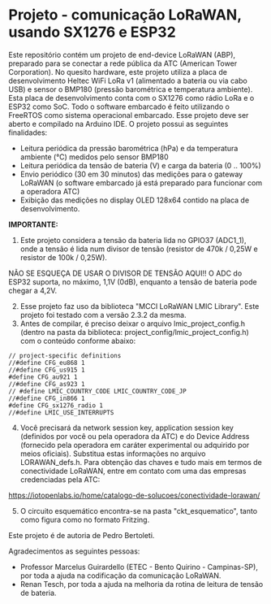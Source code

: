 # Projeto - comunicação LoRaWAN, usando SX1276 e ESP32

Este repositório contém um projeto de end-device LoRaWAN (ABP), preparado para se conectar a rede pública da ATC (American Tower Corporation). 
No quesito hardware, este projeto utiliza a placa de desenvolvimento Heltec WiFi LoRa v1 (alimentado a bateria ou via cabo USB) e sensor o BMP180 (pressão barométrica e temperatura ambiente). Esta placa de desenvolvimento conta com o SX1276 como rádio LoRa e o ESP32 como SoC.
Todo o software embarcado é feito utilizando o FreeRTOS como sistema operacional embarcado. Esse projeto deve ser aberto e compilado na Arduino IDE. O projeto possui as seguintes finalidades:

* Leitura periódica da pressão barométrica (hPa) e da temperatura ambiente (°C) medidos pelo sensor BMP180
* Leitura periódica da tensão de bateria (V) e carga da bateria (0 .. 100%)
* Envio periódico (30 em 30 minutos) das medições para o gateway LoRaWAN (o software embarcado já está preparado para funcionar com a operadora ATC)
* Exibição das medições no display OLED 128x64 contido na placa de desenvolvimento.

**IMPORTANTE:**
1) Este projeto considera a tensão da bateria lida no GPIO37 (ADC1_1), onde a tensão é lida num divisor de tensão 
  (resistor de 470k / 0,25W e resistor de 100k / 0,25W). 
 
NÃO SE ESQUEÇA DE USAR O DIVISOR DE TENSÃO AQUI!! O ADC do ESP32 suporta, no máximo, 1,1V (0dB), 
enquanto a tensão de bateria pode chegar a 4,2V.
 
2) Esse projeto faz uso da biblioteca "MCCI LoRaWAN LMIC Library". Este projeto foi testado com a versão 2.3.2 da mesma.
3) Antes de compilar, é preciso deixar o arquivo lmic_project_config.h (dentro na pasta da biblioteca: project_config/lmic_project_config.h) com o conteúdo conforme abaixo:
```
// project-specific definitions
//#define CFG_eu868 1
//#define CFG_us915 1
#define CFG_au921 1
//#define CFG_as923 1
// #define LMIC_COUNTRY_CODE LMIC_COUNTRY_CODE_JP      
//#define CFG_in866 1
#define CFG_sx1276_radio 1
//#define LMIC_USE_INTERRUPTS
```
4) Você precisará da network session key, application session key (definidos por você ou pela operadora da ATC) e do Device Address (fornecido pela operadora em caráter experimental ou adquirido por meios oficiais). Substitua estas informações no arquivo LORAWAN_defs.h.
Para obtenção das chaves e tudo mais em termos de conectividade 
LoRaWAN, entre em contato com uma das empresas credenciadas pela ATC:
 
https://iotopenlabs.io/home/catalogo-de-solucoes/conectividade-lorawan/

5) O circuito esquemático encontra-se na pasta "ckt_esquematico", tanto como figura como no formato Fritzing.

Este projeto é de autoria de Pedro Bertoleti. 

Agradecimentos as seguintes pessoas:
* Professor Marcelus Guirardello (ETEC - Bento Quirino - Campinas-SP), por toda a ajuda na codificação da comunicação LoRaWAN.
* Renan Tesch, por toda a ajuda na melhoria da rotina de leitura de tensão de bateria.
